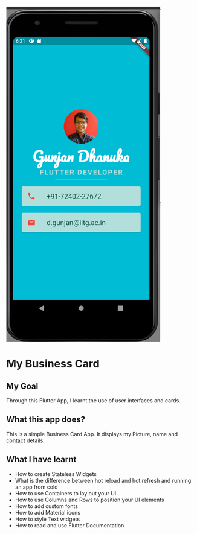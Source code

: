 ![Screenshot of the Business Card](https://github.com/GunjanDhanuka/business-card-flutter/blob/master/images/flutter-app-ss.png)

# My Business Card

## My Goal

Through this Flutter App, I learnt the use of user interfaces and cards.

## What this app does?

This is a simple Business Card App. It displays my Picture, name and contact details.

## What I have learnt

* How to create Stateless Widgets
* What is the difference between hot reload and hot refresh and running an app from cold
* How to use Containers to lay out your UI
* How to use Columns and Rows to position your UI elements
* How to add custom fonts
* How to add Material icons
* How to style Text widgets
* How to read and use Flutter Documentation



